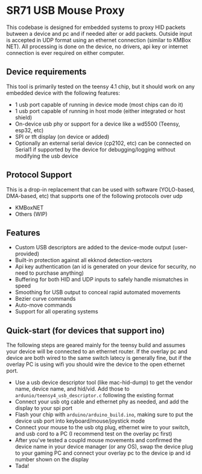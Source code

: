 # SR71 USB Mouse Proxy

This codebase is designed for embedded systems to proxy HID packets butween a device and pc and if needed alter or add packets. Outside input is accepted in UDP format using an ethernet connection (similar to KMBox NET). All processing is done on the device, no drivers, api key or internet connection is ever required on either computer. 

## Device requirements

This tool is primarily tested on the teensy 4.1 chip, but it should work on any embedded device with the following features:

- 1 usb port capable of running in device mode (most chips can do it)
- 1 usb port capable of running in host mode (either integrated or host shield)
- On-device usb phy or support for a device like a wd5500 (Teensy, esp32, etc)
- SPI or tft display (on device or added)
- Optionally an external serial device (cp2102, etc) can be connected on Serial1 if supported by the device for debugging/logging without modifying the usb device

## Protocol Support

This is a drop-in replacement that can be used with software (YOLO-based, DMA-based, etc) that supports one of the following protocols over udp

- KMBoxNET
- Others (WIP)

## Features

- Custom USB descriptors are added to the device-mode output (user-provided)
- Built-in protection against all ekknod detection-vectors
- Api key authentication (an id is generated on your device for security, no need to purchase anything)
- Buffering for both HID and UDP inputs to safely handle mismatches in speed
- Smoothing for USB output to conceal rapid automated movements
- Bezier curve commands
- Auto-move commands
- Support for all operating systems

## Quick-start (for devices that support ino)

The following steps are geared mainly for the teensy build and assumes your device will be connected to an ethernet router. If the overlay pc and device are both wired to the same switch latecy is generally fine, but if the overlay PC is using wifi you should wire the device to the open ethernet port.

- Use a usb device descriptor tool (like mac-hid-dump) to get the vendor name, device name, and hid/vid. Add those to `ardunio/teensy4_usb_descriptor.c` following the existing format
- Connect your usb otg cable and ethernet phy as needed, and add the display to your spi port
- Flash your chip with `arduino/arduino_build.ino`, making sure to put the device usb port into keyboard/mouse/joystick mode
- Connect your mouse to the usb otg plug, ethernet wire to your switch, and usb cord to a PC (I recommend test on the overlay pc first)
- After you've tested a coupld mouse movements and confirmed the device name in your device manager (or any OS), swap the device plug to your gaming PC and connect your overlay pc to the device ip and id number shown on the display
- Tada!